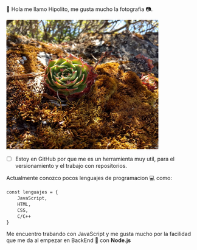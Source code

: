 👋 Hola me llamo Hipolito, me gusta mucho la fotografia 📷.

<img src="https://github.com/Poli03/Poli03/blob/26ca07441b26b56d47c735e7d196fe95961e9403/93454586_227359321810851_6657915585002504133_n.jpg" alt="Imagen de mi isntagram" width="400" height="340" >

* [ ] Estoy en GitHub por que me es un herramienta muy util, para el versionamiento y el trabajo con repositorios.

Actualmente conozco pocos lenguajes de programacion 💻 como:

```
const lenguajes = {
	JavaScript,
	HTML,
	CSS,
	C/C++
}
```

Me encuentro trabando con JavaScript y me gusta mucho por la facilidad que me da al empezar en BackEnd 📇 con **Node.js**

<!---
Poli03/Poli03 is a ✨ special ✨ repository because its `README.md` (this file) appears on your GitHub profile.
You can click the Preview link to take a look at your changes.
--->
